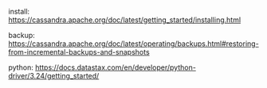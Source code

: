 install: https://cassandra.apache.org/doc/latest/getting_started/installing.html

backup: https://cassandra.apache.org/doc/latest/operating/backups.html#restoring-from-incremental-backups-and-snapshots

python: https://docs.datastax.com/en/developer/python-driver/3.24/getting_started/

